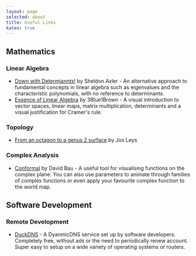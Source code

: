 ```yaml
---
layout: page
selected: about
title: Useful Links
katex: true
---
```

## Mathematics

### Linear Algebra
* [Down with Determiannts!](http://www.axler.net/DwD.html) by Sheldon Axler - 
An alternative approach to fundamental concepts in linear algebra such as eigenvalues and the characteristic polynomials, with no reference to determinants.
* [Essence of Linear Algebra](https://www.youtube.com/watch?v=fNk_zzaMoSs&list=PLZHQObOWTQDPD3MizzM2xVFitgF8hE_ab) by 3Blue1Brown - 
A visual introduction to vector spaces, linear maps, matrix multiplication, determinants and a visual justification for Cramer's rule.

### Topology
* [From an octagon to a genus 2 surface](https://www.youtube.com/watch?v=G1yyfPShgqw) by Jos Leys

### Complex Analysis
* [Conformal](http://davidbau.com/conformal/#z) by David Bau -
A useful tool for visualising functions on the complex plane.
You can also use parameters to animate through families of complex functions or even apply your favourite complex function to the world map.

## Software Development

### Remote Development
* [DuckDNS](http://duckdns.org/) - 
A DyanmicDNS service set up by software developers.
Completely free, without ads or the need to periodically renew account.
Super easy to setup on a wide variety of operating systems or routers.
